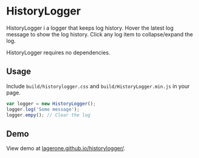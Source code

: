 # HistoryLogger

HistoryLogger i a logger that keeps log history. 
Hover the latest log message to show the log history.
Click any log item to collapse/expand the log.

HistoryLogger requires no dependencies.

## Usage

Include `build/historylogger.css` and `build/HistoryLogger.min.js` in your page.

```javascript
var logger = new HistoryLogger();
logger.log('Some message');
logger.empy(); // Clear the log
```

## Demo

View demo at [lagerone.github.io/historylogger/](http://lagerone.github.io/historylogger/).
